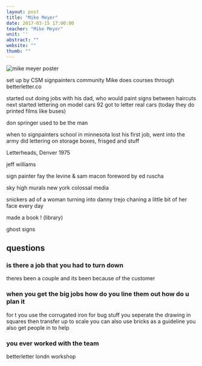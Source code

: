 ```yaml
---
layout: post
title: "Mike Meyer"
date: 2017-03-15 17:00:00
teacher: "Mike Meyer"
unit: ''
abstract: ""
website: ""
thumb: ""
---
```


![mike meyer poster](/notes/assets/mm-poster.jpg)

set up by CSM signpainters community
Mike does courses through betterletter.co

started out doing jobs with his dad, who would paint signs between haircuts
next started lettering on model cars
92 got to letter real cars (today they do printed films like buses)

don springer used to be the man

when to signpainters school in minnesota
lost his first job, went into the army
did lettering on storage boxes, frisged and stuff

Letterheads, Denver 1975

jeff williams

sign painter 
fay the levine & sam macon
foreword by ed ruscha

sky high murals new york
colossal media

snickers ad of a woman turning into danny trejo
chaning a little bit of her face every day

made a book ! (library)

ghost signs

## questions
### is there a job that you had to turn down
theres been a couple and its been because of the customer

### when you get the big jobs how do you line them out how do u plan it
for t you use the corrugated iron
for bug stuff you seperate the drawing in squares then transfer up to scale
you can also use bricks as a guideline
you also get people in to help

### you ever worked with the team
betterletter londn workshop